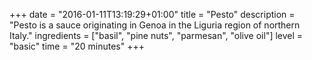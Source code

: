 +++
date = "2016-01-11T13:19:29+01:00"
title = "Pesto"
description = "Pesto is a sauce originating in Genoa in the Liguria region of northern Italy."
ingredients = ["basil", "pine nuts", "parmesan", "olive oil"]
level = "basic"
time = "20 minutes"
+++
